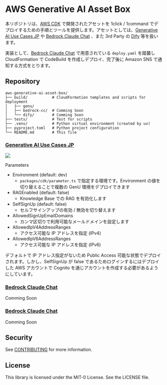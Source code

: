 # AWS Generative AI Asset Box

本リポジトリは、[AWS CDK](https://aws.amazon.com/jp/cdk/) で開発されたアセットを 1click / 1command でデプロイするための手順とツールを提供します。アセットとしては、[Generative AI Use Cases JP](https://github.com/aws-samples/generative-ai-use-cases-jp) や [Bedrock Claude Chat](https://github.com/aws-samples/bedrock-claude-chat) 、また 3rd Party の [Dify](https://github.com/aws-samples/dify-self-hosted-on-aws) 等を扱います。

実装として、[Bedrock Claude Chat](https://github.com/aws-samples/bedrock-claude-chat) で用意されている `deploy.yaml` を踏襲し CloudFormation で CodeBuild を作成しデプロイ、完了後に Amazon SNS で通知する方式をとります。

## Repository

```
aws-generative-ai-asset-box/
├── build/           # CloudFormation templates and scripts for deployment
│   ├── genu/        
│   ├── bedrock-cc/  # Comming Soon
│   └── dify/        # Comming Soon
├── tests/           # Test for scripts
├── .venv/           # Python virtual environment (created by uv)
├── pyproject.toml   # Python project configuration
└── README.md        # This file
```

### [Generative AI Use Cases JP](https://github.com/aws-samples/generative-ai-use-cases-jp)

 [![](https://s3.amazonaws.com/cloudformation-examples/cloudformation-launch-stack.png)](https://us-east-1.console.aws.amazon.com/cloudformation/home#/stacks/create/review?stackName=GenUDeploymentProcess&templateURL=https://aws-ml-jp.s3.ap-northeast-1.amazonaws.com/asset-deployments/genu/GenUDeploymentProcess.yaml) 

Parameters
* Environment (default: dev)
   * `packages/cdk/parameter.ts` で指定する環境です。Environment の値を切り替えることで複数の GenU 環境をデプロイできます
* RAGEnabled (default: false)
   * Knowledge Base での RAG を有効化します
* SelfSignUp (default: false)
   * セルフサインアップの有効 / 無効を切り替えます
* AllowedSignUpEmailDomains
   * カンマ区切りで利用可能なメールドメインを設定します
* AllowedIpV4AddressRanges
   * アクセス可能な IP アドレスを指定 (IPv4)
* AllowedIpV6AddressRanges
   * アクセス可能な IP アドレスを指定 (IPv6)

デフォルトで IP アドレス指定がないため Public Access 可能な状態でデプロイされます。しかし、SelfSignUp が false であるためログインするにはデプロイした AWS アカウントで Cognito を通じアカウントを作成する必要があるようにしています。

### [Bedrock Claude Chat](https://github.com/aws-samples/bedrock-claude-chat)

Comming Soon

### [Bedrock Claude Chat](https://github.com/aws-samples/dify-self-hosted-on-aws)

Comming Soon

## Security

See [CONTRIBUTING](CONTRIBUTING.md#security-issue-notifications) for more information.

## License

This library is licensed under the MIT-0 License. See the LICENSE file.
